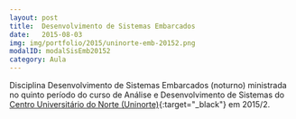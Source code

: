 ```yaml
---
layout: post
title:  Desenvolvimento de Sistemas Embarcados
date:   2015-08-03
img: img/portfolio/2015/uninorte-emb-20152.png
modalID: modalSisEmb20152
category: Aula
---
```


Disciplina Desenvolvimento de Sistemas Embarcados (noturno) ministrada no quinto período do curso de Análise e Desenvolvimento de Sistemas do [Centro Universitário do Norte (Uninorte)][uninorte]{:target="_black"} em 2015/2.


[uninorte]: http://uninorte.com.br/
